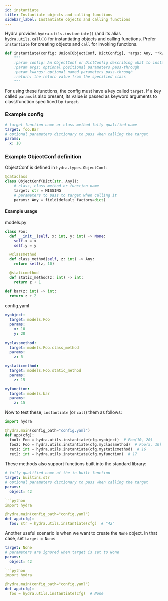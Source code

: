 ```yaml
---
id: instantiate
title: Instantiate objects and calling functions
sidebar_label: Instantiate objects and calling functions
---
```


Hydra provides `hydra.utils.instantiate()` (and its alias `hydra.utils.call()`) for instantiating objects and calling functions. Prefer `instantiate` for creating objects and `call` for invoking functions.

```python
def instantiate(config: Union[ObjectConf, DictConfig], *args: Any, **kwargs: Any) -> Any:
    """
    :param config: An ObjectConf or DictConfig describing what to instantiate and what params to use
    :param args: optional positional parameters pass-through
    :param kwargs: optional named parameters pass-through
    :return: the return value from the specified class
    """
```

For using these functions, the config must have a key called `target`. If a key called `params` is also present, its value is passed as keyword arguments to class/function specificed by `target`.

### Example config
```yaml
# target function name or class method fully qualified name
target: foo.Bar
# optional parameters dictionary to pass when calling the target
params:
  x: 10
```

### Example ObjectConf definition
ObjectConf is defined in `hydra.types.ObjectConf`:
```python
@dataclass
class ObjectConf(Dict[str, Any]):
    # class, class method or function name
    target: str = MISSING
    # parameters to pass to target when calling it
    params: Any = field(default_factory=dict)
```


#### Example usage

models.py
```python
class Foo:
  def __init__(self, x: int, y: int) -> None:
    self.x = x
    self.y = y

  @classmethod
  def class_method(self, z: int) -> Any:
    return self(z, 10)

  @staticmethod
  def static_method(z: int) -> int:
    return z + 1

def bar(z: int) -> int:
  return z + 2
```
config.yaml
```yaml
myobject:
  target: models.Foo
  params:
    x: 10
    y: 20
    
myclassmethod:
  target: models.Foo.class_method
  params:
    z: 5

mystaticmethod:
  target: models.Foo.static_method
  params:
    z: 15

myfunction:
  target: models.bar
  params:
    z: 15
```

Now to test these, `instantiate` (or `call`) them as follows:

```python
import hydra

@hydra.main(config_path="config.yaml")
def app(cfg):
  foo1: Foo = hydra.utils.instantiate(cfg.myobject)  # Foo(10, 20)
  foo2: Foo = hydra.utils.instantiate(cfg.myclassmethod)  # Foo(5, 10)
  ret1: int = hydra.utils.instantiate(cfg.mystaticmethod)  # 16
  ret2: int = hydra.utils.instantiate(cfg.myfunction)  # 17
```

These methods also support functions built into the standard library:

```yaml
# fully qualified name of the in-built function
target: builtins.str
# optional parameters dictionary to pass when calling the target
params:
  object: 42

```python
import hydra

@hydra.main(config_path="config.yaml")
def app(cfg):
  foo: str = hydra.utils.instantiate(cfg)  # "42"

```

Another useful scenario is when we want to create the `None` object. In that case, set `target = None`:

```yaml
target: None
# parameters are ignored when target is set to None
params:
  object: 42

```python
import hydra

@hydra.main(config_path="config.yaml")
def app(cfg):
  foo = hydra.utils.instantiate(cfg)  # None